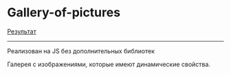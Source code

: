 # Gallery-of-pictures
[Результат](https://maksgd.github.io/1.Gallery-of-pictures/)

***
Реализован на JS без дополнительных библиотек

Галерея с изображениями, которые имеют динамические свойства. 

